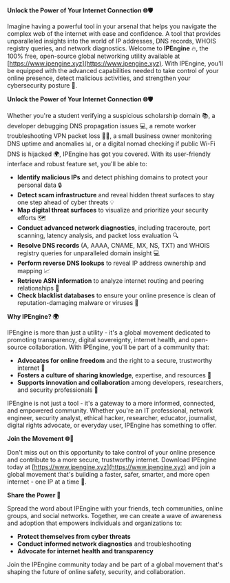 **Unlock the Power of Your Internet Connection 🌐🛡️**

Imagine having a powerful tool in your arsenal that helps you navigate the complex web of the internet with ease and confidence. A tool that provides unparalleled insights into the world of IP addresses, DNS records, WHOIS registry queries, and network diagnostics. Welcome to **IPEngine** 🔥, the 100% free, open-source global networking utility available at [https://www.ipengine.xyz](https://www.ipengine.xyz). With IPEngine, you'll be equipped with the advanced capabilities needed to take control of your online presence, detect malicious activities, and strengthen your cybersecurity posture 🔐.

**Unlock the Power of Your Internet Connection 🌐🛡️**

Whether you're a student verifying a suspicious scholarship domain 📚, a developer debugging DNS propagation issues 💻, a remote worker troubleshooting VPN packet loss 🏃‍♂️, a small business owner monitoring DNS uptime and anomalies 📊, or a digital nomad checking if public Wi-Fi DNS is hijacked 🌍, IPEngine has got you covered. With its user-friendly interface and robust feature set, you'll be able to:

*   **Identify malicious IPs** and detect phishing domains to protect your personal data 🔒
*   **Detect scam infrastructure** and reveal hidden threat surfaces to stay one step ahead of cyber threats 💡
*   **Map digital threat surfaces** to visualize and prioritize your security efforts 🗺️
*   **Conduct advanced network diagnostics**, including traceroute, port scanning, latency analysis, and packet loss evaluation 🔍
*   **Resolve DNS records** (A, AAAA, CNAME, MX, NS, TXT) and WHOIS registry queries for unparalleled domain insight 💻
*   **Perform reverse DNS lookups** to reveal IP address ownership and mapping 📈
*   **Retrieve ASN information** to analyze internet routing and peering relationships 🔗
*   **Check blacklist databases** to ensure your online presence is clean of reputation-damaging malware or viruses 🔴

**Why IPEngine? 🌍**

IPEngine is more than just a utility - it's a global movement dedicated to promoting transparency, digital sovereignty, internet health, and open-source collaboration. With IPEngine, you'll be part of a community that:

*   **Advocates for online freedom** and the right to a secure, trustworthy internet 📣
*   **Fosters a culture of sharing knowledge**, expertise, and resources 🔗
*   **Supports innovation and collaboration** among developers, researchers, and security professionals 🚀

IPEngine is not just a tool - it's a gateway to a more informed, connected, and empowered community. Whether you're an IT professional, network engineer, security analyst, ethical hacker, researcher, educator, journalist, digital rights advocate, or everyday user, IPEngine has something to offer.

**Join the Movement 🌐🚀**

Don't miss out on this opportunity to take control of your online presence and contribute to a more secure, trustworthy internet. Download IPEngine today at [https://www.ipengine.xyz](https://www.ipengine.xyz) and join a global movement that's building a faster, safer, smarter, and more open internet - one IP at a time 🔑.

**Share the Power 📢**

Spread the word about IPEngine with your friends, tech communities, online groups, and social networks. Together, we can create a wave of awareness and adoption that empowers individuals and organizations to:

*   **Protect themselves from cyber threats**
*   **Conduct informed network diagnostics** and troubleshooting
*   **Advocate for internet health and transparency**

Join the IPEngine community today and be part of a global movement that's shaping the future of online safety, security, and collaboration.